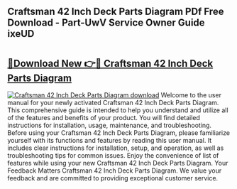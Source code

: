 ## Craftsman 42 Inch Deck Parts Diagram PDf Free Download - Part-UwV Service Owner Guide ixeUD

# <h2><a href="http://dftsml5.blite.top/?on=Craftsman+42+Inch+Deck+Parts+Diagram">🔗Download New 👉🔴 Craftsman 42 Inch Deck Parts Diagram</a></h2>

[![Craftsman 42 Inch Deck Parts Diagram download](https://i.imgur.com/lujVjoI.png)](http://dftsml5.blite.top/?on=Craftsman+42+Inch+Deck+Parts+Diagram)
Welcome to the user manual for your newly activated Craftsman 42 Inch Deck Parts Diagram. This comprehensive guide is intended to help you understand and utilize all of the features and benefits of your product. You will find detailed instructions for installation, usage, maintenance, and troubleshooting. Before using your Craftsman 42 Inch Deck Parts Diagram, please familiarize yourself with its functions and features by reading this user manual. It includes clear instructions for installation, setup, and operation, as well as troubleshooting tips for common issues. Enjoy the convenience of list of features while using your new Craftsman 42 Inch Deck Parts Diagram. Your Feedback Matters Craftsman 42 Inch Deck Parts Diagram. We value your feedback and are committed to providing exceptional customer service.
